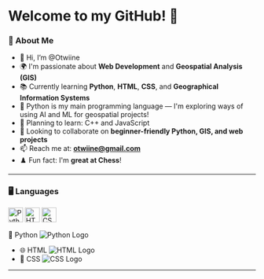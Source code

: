 # Welcome to my GitHub! 👋

### 🧠 About Me
- 👋 Hi, I’m @Otwiine
- 🌍 I'm passionate about **Web Development** and **Geospatial Analysis (GIS)**
- 📚 Currently learning **Python**, **HTML**, **CSS**, and **Geographical Information Systems**
- 🐍 Python is my main programming language — I'm exploring ways of using AI and ML for geospatial projects!
- 🎯 Planning to learn: C++ and JavaScript
- 🤝 Looking to collaborate on **beginner-friendly Python, GIS, and web projects**
- 📫 Reach me at: **otwiine@gmail.com**
- ♟️ Fun fact: I'm **great at Chess**!

---

### 🖥️ Languages
<img src="https://cdn.jsdelivr.net/gh/devicons/devicon/icons/python/python-original.svg" alt="Python Logo" width="30px" />
<img src="https://cdn.jsdelivr.net/gh/devicons/devicon/icons/html5/html5-original.svg" alt="HTML Logo" width="30px" />
<img src="https://cdn.jsdelivr.net/gh/devicons/devicon/icons/css3/css3-original.svg" alt="CSS Logo" width="30px" />

🐍 Python ![Python Logo](https://cdn.jsdelivr.net/gh/devicons/devicon/icons/python/python-original.svg)
- 🌐 HTML ![HTML Logo](https://cdn.jsdelivr.net/gh/devicons/devicon/icons/html5/html5-original.svg)
- 🎨 CSS ![CSS Logo](https://cdn.jsdelivr.net/gh/devicons/devicon/icons/css3/css3-original.svg)
---

<!---
Otwiine/Otwiine is a ✨ special ✨ repository because its `README.md` (this file) appears on your GitHub profile.
You can click the Preview link to take a look at your changes.
--->

